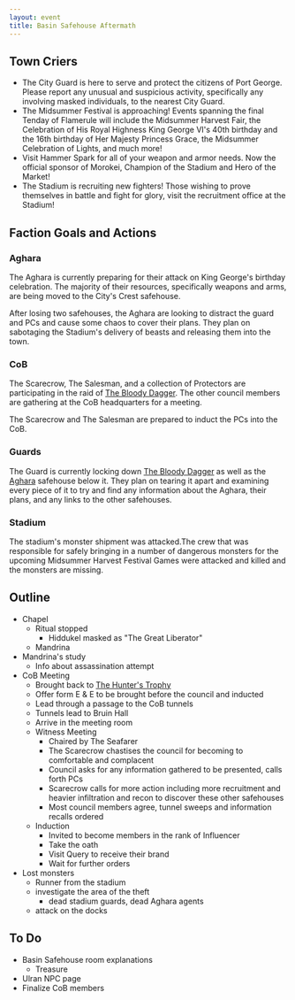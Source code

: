 ```yaml
---
layout: event
title: Basin Safehouse Aftermath
---
```

## Town Criers
- The City Guard is here to serve and protect the citizens of Port George. Please report any unusual and suspicious activity, specifically any involving masked individuals, to the nearest City Guard.
- The Midsummer Festival is approaching! Events spanning the final Tenday of Flamerule will include the Midsummer Harvest Fair, the Celebration of His Royal Highness King George VI's 40th birthday and the 16th birthday of Her Majesty Princess Grace, the Midsummer Celebration of Lights, and much more!
- Visit Hammer Spark for all of your weapon and armor needs. Now the official sponsor of Morokei, Champion of the Stadium and Hero of the Market!
- The Stadium is recruiting new fighters! Those wishing to prove themselves in battle and fight for glory, visit the recruitment office at the Stadium!

## Faction Goals and Actions
### Aghara
The Aghara is currently preparing for their attack on King George's birthday celebration. The majority of their resources, specifically weapons and arms, are being moved to the City's Crest safehouse.

After losing two safehouses, the Aghara are looking to distract the guard and PCs and cause some chaos to cover their plans. They plan on sabotaging the Stadium's delivery of beasts and releasing them into the town.

### CoB
The Scarecrow, The Salesman, and a collection of Protectors are participating in the raid of [The Bloody Dagger]({{site.baseurl}}/stores/the-bloody-dagger/). The other council members are gathering at the CoB headquarters for a meeting.

The Scarecrow and The Salesman are prepared to induct the PCs into the CoB.

### Guards
The Guard is currently locking down [The Bloody Dagger]({{site.baseurl}}/stores/the-bloody-dagger/) as well as the [Aghara]({{site.baseurl}}/factions/aghara) safehouse below it. They plan on tearing it apart and examining every piece of it to try and find any information about the Aghara, their plans, and any links to the other safehouses.

### Stadium
The stadium's monster shipment was attacked.The crew that was responsible for safely bringing in a number of dangerous monsters for the upcoming Midsummer Harvest Festival Games were attacked and killed and the monsters are missing.

## Outline
- Chapel
  - Ritual stopped
    - Hiddukel masked as "The Great Liberator"
  - Mandrina
- Mandrina's study
  - Info about assassination attempt
- CoB Meeting
  - Brought back to [The Hunter's Trophy]({{site.baseurl}}/stores/hunters-trophy/)
  - Offer form E & E to be brought before the council and inducted
  - Lead through a passage to the CoB tunnels
  - Tunnels lead to Bruin Hall
  - Arrive in the meeting room
  - Witness Meeting
    - Chaired by The Seafarer
    - The Scarecrow chastises the council for becoming to comfortable and complacent
    - Council asks for any information gathered to be presented, calls forth PCs
    - Scarecrow calls for more action including more recruitment and heavier infiltration and recon to discover these other safehouses
    - Most council members agree, tunnel sweeps and information recalls ordered
  - Induction
    - Invited to become members in the rank of Influencer
    - Take the oath
    - Visit Query to receive their brand
    - Wait for further orders
- Lost monsters
  - Runner from the stadium
  - investigate the area of the theft
    - dead stadium guards, dead Aghara agents
  - attack on the docks

## To Do
- Basin Safehouse room explanations
  - Treasure
- Ulran NPC page
- Finalize CoB members
